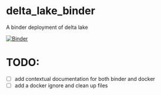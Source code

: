 # delta_lake_binder
A binder deployment of delta lake


[![Binder](https://mybinder.org/badge_logo.svg)](https://mybinder.org/v2/gh/baumanab/delta_lake_binder/binder/HEAD)

# TODO:
- [ ] add contextual documentation for both binder and docker
- [ ] add a docker ignore and clean up files
